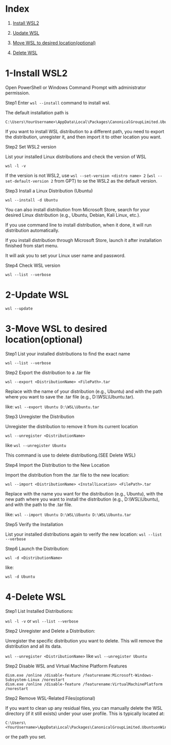 # Index

1. [Install WSL2](#1-Install-WSL2)

2. [Update WSL](#2-Update-WSL)

3. [Move WSL to desired location(optional)](3-Move-WSL-to-desired-location)

4. [Delete WSL](#4-Delete-WSL)

# 1-Install WSL2

Open PowerShell or Windows Command Prompt with administrator permission.

Step1 Enter ```wsl --install``` command to install wsl.

The default installation path is
```
C:\Users\YourUsername>\AppData\Local\Packages\CanonicalGroupLimited.UbuntuonWindows_<some_random_string>\LocalState\
```

If you want to install WSL distribution to a different path, you need to export the distribution, unregister it, and then import it to other location you want.

Step2 Set WSL2 version

List your installed Linux distributions and check the version of WSL

```wsl -l -v```

If the version is not WSL2, use ```wsl --set-version <distro name> 2``` (```wsl --set-default-version 2``` from GPT) to se the WSL2 as the default version.

Step3 Install a Linux Distribution (Ubuntu)

```wsl --install -d Ubuntu```

You can also install distribution from Microsoft Store, search for your desired Linux distribution (e.g., Ubuntu, Debian, Kali Linux, etc.).

If you use command line to install distribution, when it done, it will run distribution automatically.

If you install distribution through Microsoft Store, launch it after installation finished from start menu.

It will ask you to set your Linux user name and password.

Step4 Check WSL version

```wsl --list --verbose```

# 2-Update WSL

```wsl --update```

# 3-Move WSL to desired location(optional)

Step1 List your installed distributions to find the exact name

```wsl --list --verbose```

Step2 Export the distribution to a .tar file

```wsl --export <DistributionName> <FilePath>.tar```

Replace <DistributionName> with the name of your distribution (e.g., Ubuntu) and <FilePath> with the path where you want to save the .tar file (e.g., D:\WSL\Ubuntu.tar).

like: ```wsl --export Ubuntu D:\WSL\Ubuntu.tar```

Step3 Unregister the Distribution

Unregister the distribution to remove it from its current location

```wsl --unregister <DistributionName>```

like ```wsl --unregister Ubuntu```

This command is use to delete distributiong.(SEE Delete WSL)

Step4 Import the Distribution to the New Location

Import the distribution from the .tar file to the new location:

```wsl --import <DistributionName> <InstallLocation> <FilePath>.tar```

Replace <DistributionName> with the name you want for the distribution (e.g., Ubuntu), <InstallLocation> with the new path where you want to install the distribution (e.g., D:\WSL\Ubuntu), and <FilePath> with the path to the .tar file.

like: ```wsl --import Ubuntu D:\WSL\Ubuntu D:\WSL\Ubuntu.tar```

Step5 Verify the Installation

List your installed distributions again to verify the new location: ```wsl --list --verbose```

Step6 Launch the Distribution:

```wsl -d <DistributionName>```

like:

```wsl -d Ubuntu```

# 4-Delete WSL

Step1 List Installed Distributions:

```wsl -l -v``` or ```wsl --list --verbose```

Step2 Unregister and Delete a Distribution:

Unregister the specific distribution you want to delete. This will remove the distribution and all its data.

```wsl --unregister <DistributionName>``` like ```wsl --unregister Ubuntu```

Step2 Disable WSL and Virtual Machine Platform Features

```
dism.exe /online /disable-feature /featurename:Microsoft-Windows-Subsystem-Linux /norestart
dism.exe /online /disable-feature /featurename:VirtualMachinePlatform /norestart
```

Step2 Remove WSL-Related Files(optional)

If you want to clean up any residual files, you can manually delete the WSL directory (if it still exists) under your user profile. This is typically located at:

```
C:\Users\<YourUsername>\AppData\Local\Packages\CanonicalGroupLimited.UbuntuonWindows_<some_random_string>
```

or the path you set.














